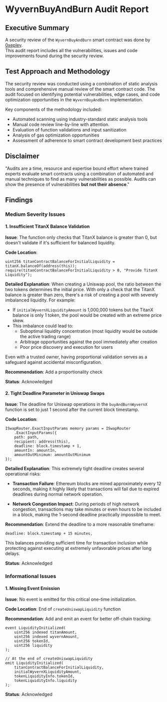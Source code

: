 

# WyvernBuyAndBurn Audit Report 

## Executive Summary

A security review of the `WyvernBuyAndBurn` smart contract was done by [0xepley](https://twitter.com/0xepley).  
This audit report includes all the vulnerabilities, issues and code improvements found during the security review.


## Test Approach and Methodology

The security review was conducted using a combination of static analysis tools and comprehensive manual review of the smart contract code. The audit focused on identifying potential vulnerabilities, edge cases, and code optimization opportunities in the `WyvernBuyAndBurn` implementation.

Key components of the methodology included:
- Automated scanning using industry-standard static analysis tools
- Manual code review line-by-line with attention.
- Evaluation of function validations and input sanitization
- Analysis of gas optimization opportunities
- Assessment of adherence to smart contract development best practices


## Disclaimer

"Audits are a time, resource and expertise bound effort where trained experts evaluate smart
contracts using a combination of automated and manual techniques to find as many vulnerabilities
as possible. Audits can show the presence of vulnerabilities **but not their absence**."



## Findings

### Medium Severity Issues

#### 1. Insufficient TitanX Balance Validation

**Issue**: The function only checks that TitanX balance is greater than 0, but doesn't validate if it's sufficient for balanced liquidity.

**Code Location**:
```solidity
uint256 titanContractBalanceForInitialLiquidity = titanX.balanceOf(address(this));
require(titanContractBalanceForInitialLiquidity > 0, "Provide TitanX Liquidity");
```

**Detailed Explanation**:
When creating a Uniswap pool, the ratio between the two tokens determines the initial price. With only a check that the TitanX balance is greater than zero, there's a risk of creating a pool with severely imbalanced liquidity. For example:

- If `initialWyvernXLiquidityAmount` is 1,000,000 tokens but the TitanX balance is only 1 token, the pool would be created with an extreme price skew.
- This imbalance could lead to:
  - Suboptimal liquidity concentration (most liquidity would be outside the active trading range)
  - Arbitrage opportunities against the pool immediately after creation
  - Poor price discovery and execution for users

Even with a trusted owner, having proportional validation serves as a safeguard against accidental misconfiguration.

**Recommendation**: Add a proportionality check

**Status**: Acknowledged



#### 2. Tight Deadline Parameter in Uniswap Swaps

**Issue**: The deadline for Uniswap operations in the `buyAndBurnWyvernX` function is set to just 1 second after the current block timestamp.

**Code Location**:
```solidity
ISwapRouter.ExactInputParams memory params = ISwapRouter
    .ExactInputParams({
    path: path,
    recipient: address(this),
    deadline: block.timestamp + 1,
    amountIn: amountIn,
    amountOutMinimum: amountOutMinimum
});
```

**Detailed Explanation**:
This extremely tight deadline creates several operational risks:

- **Transaction Failure**: Ethereum blocks are mined approximately every 12 seconds, making it highly likely that transactions will fail due to expired deadlines during normal network operation.
  
- **Network Congestion Impact**: During periods of high network congestion, transactions may take minutes or even hours to be included in a block, making the 1-second deadline practically impossible to meet.


**Recommendation**: Extend the deadline to a more reasonable timeframe:

```solidity
deadline: block.timestamp + 15 minutes,
```

This balances providing sufficient time for transaction inclusion while protecting against executing at extremely unfavorable prices after long delays.

**Status**: Acknowledged


### Informational Issues

#### 1. Missing Event Emission

**Issue**: No event is emitted for this critical one-time initialization.

**Code Location**: End of `createUniswapLiquidity` function

**Recommendation**: Add and emit an event for better off-chain tracking:

```solidity
event LiquidityInitialized(
    uint256 indexed titanAmount, 
    uint256 indexed wyvernAmount, 
    uint256 tokenId, 
    uint256 liquidity
);

// At the end of createUniswapLiquidity
emit LiquidityInitialized(
    titanContractBalanceForInitialLiquidity,
    initialWyvernXLiquidityAmount,
    tokenLiquidityInfo.tokenId,
    tokenLiquidityInfo.liquidity
);
```

**Status**: Acknowledged


